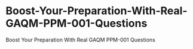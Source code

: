 # Boost-Your-Preparation-With-Real-GAQM-PPM-001-Questions
Boost Your Preparation With Real GAQM PPM-001 Questions
